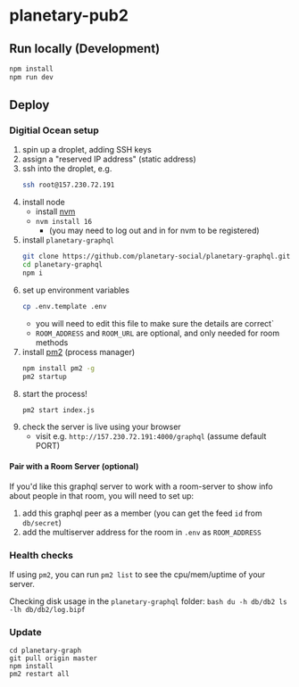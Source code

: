 # planetary-pub2

## Run locally (Development)

```bash
npm install
npm run dev
```

## Deploy

### Digitial Ocean setup

1. spin up a droplet, adding SSH keys
2. assign a "reserved IP address" (static address)
3. ssh into the droplet, e.g.
    ```bash
    ssh root@157.230.72.191
    ```
4. install node
    - install [nvm](https://github.com/nvm-sh/nvm)
    - `nvm install 16`
        - (you may need to log out and in for nvm to be registered)
5. install `planetary-graphql`
    ```bash
    git clone https://github.com/planetary-social/planetary-graphql.git
    cd planetary-graphql
    npm i
    ```
6. set up environment variables
    ```bash
    cp .env.template .env
    ```
    - you will need to edit this file to make sure the details are correct`
    - `ROOM_ADDRESS` and `ROOM_URL` are optional, and only needed for room methods
7. install [pm2](https://www.npmjs.com/package/pm2) (process manager)
   ```bash
   npm install pm2 -g
   pm2 startup
   ```
8. start the process!
   ```bash
   pm2 start index.js
   ```
9. check the server is live using your browser
   - visit e.g. `http://157.230.72.191:4000/graphql` (assume default PORT)


#### Pair with a Room Server (optional)

If you'd like this graphql server to work with a room-server to show info about people in that room,
you will need to set up:
1. add this graphql peer as a member (you can get the feed `id` from `db/secret`)
2. add the multiserver address for the room in `.env` as `ROOM_ADDRESS`

### Health checks

If using `pm2`, you can run `pm2 list` to see the cpu/mem/uptime of your server.

Checking disk usage in the `planetary-graphql` folder:
    ```bash
    du -h db/db2
    ls -lh db/db2/log.bipf
    ```

### Update

```
cd planetary-graph
git pull origin master
npm install
pm2 restart all
```
